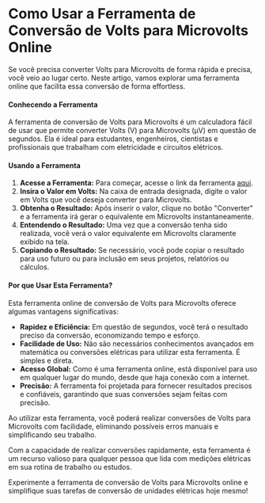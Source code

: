Como Usar a Ferramenta de Conversão de Volts para Microvolts Online
===================================================================

Se você precisa converter Volts para Microvolts de forma rápida e precisa, você veio ao lugar certo. Neste artigo, vamos explorar uma ferramenta online que facilita essa conversão de forma effortless.

#### Conhecendo a Ferramenta

A ferramenta de conversão de Volts para Microvolts é um calculadora fácil de usar que permite converter Volts (V) para Microvolts (µV) em questão de segundos. Ela é ideal para estudantes, engenheiros, cientistas e profissionais que trabalham com eletricidade e circuitos elétricos.

#### Usando a Ferramenta

1. **Acesse a Ferramenta:** Para começar, acesse o link da ferramenta [aqui](https://www.onlinecalculatorsfree.com/pt/convert/volts-to-microvolts.html).
2. **Insira o Valor em Volts:** Na caixa de entrada designada, digite o valor em Volts que você deseja converter para Microvolts.
3. **Obtenha o Resultado:** Após inserir o valor, clique no botão "Converter" e a ferramenta irá gerar o equivalente em Microvolts instantaneamente.
4. **Entendendo o Resultado:** Uma vez que a conversão tenha sido realizada, você verá o valor equivalente em Microvolts claramente exibido na tela.
5. **Copiando o Resultado:** Se necessário, você pode copiar o resultado para uso futuro ou para inclusão em seus projetos, relatórios ou cálculos.

#### Por que Usar Esta Ferramenta?

Esta ferramenta online de conversão de Volts para Microvolts oferece algumas vantagens significativas:

- **Rapidez e Eficiência:** Em questão de segundos, você terá o resultado preciso da conversão, economizando tempo e esforço.
- **Facilidade de Uso:** Não são necessários conhecimentos avançados em matemática ou conversões elétricas para utilizar esta ferramenta. É simples e direta.
- **Acesso Global:** Como é uma ferramenta online, está disponível para uso em qualquer lugar do mundo, desde que haja conexão com a internet.
- **Precisão:** A ferramenta foi projetada para fornecer resultados precisos e confiáveis, garantindo que suas conversões sejam feitas com precisão.

Ao utilizar esta ferramenta, você poderá realizar conversões de Volts para Microvolts com facilidade, eliminando possíveis erros manuais e simplificando seu trabalho.

Com a capacidade de realizar conversões rapidamente, esta ferramenta é um recurso valioso para qualquer pessoa que lida com medições elétricas em sua rotina de trabalho ou estudos.

Experimente a ferramenta de conversão de Volts para Microvolts online e simplifique suas tarefas de conversão de unidades elétricas hoje mesmo!